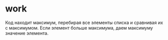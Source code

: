 # work
Код находит максимум, перебирая все элементы списка и сравнивая их с максимумом. Если элемент больше 
максимума, даем максимуму значение элемента.
